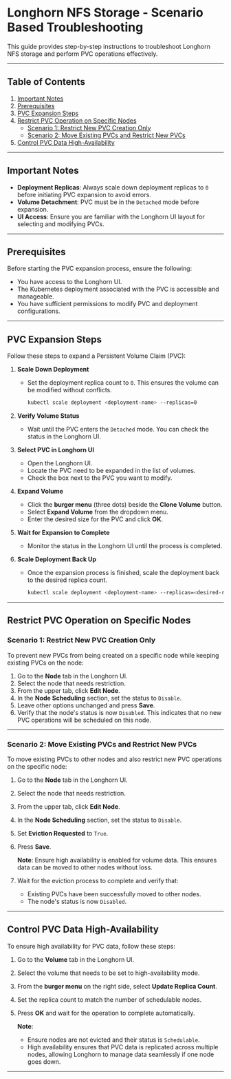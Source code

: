 # Longhorn NFS Storage - Scenario Based Troubleshooting

This guide provides step-by-step instructions to troubleshoot Longhorn NFS storage and perform PVC operations effectively.

---

## Table of Contents

1. [Important Notes](#important-notes)
2. [Prerequisites](#prerequisites)
3. [PVC Expansion Steps](#pvc-expansion-steps)
4. [Restrict PVC Operation on Specific Nodes](#restrict-pvc-operation-on-specific-nodes)
    - [Scenario 1: Restrict New PVC Creation Only](#scenario-1-restrict-new-pvc-creation-only)
    - [Scenario 2: Move Existing PVCs and Restrict New PVCs](#scenario-2-move-existing-pvcs-and-restrict-new-pvcs)
5. [Control PVC Data High-Availability](#control-pvc-data-high-availability)

---


## Important Notes

- **Deployment Replicas**: Always scale down deployment replicas to `0` before initiating PVC expansion to avoid errors.  
- **Volume Detachment**: PVC must be in the `Detached` mode before expansion.  
- **UI Access**: Ensure you are familiar with the Longhorn UI layout for selecting and modifying PVCs.

---

## Prerequisites

Before starting the PVC expansion process, ensure the following:

- You have access to the Longhorn UI.
- The Kubernetes deployment associated with the PVC is accessible and manageable.
- You have sufficient permissions to modify PVC and deployment configurations.

---

## PVC Expansion Steps

Follow these steps to expand a Persistent Volume Claim (PVC):

1. **Scale Down Deployment**  
   - Set the deployment replica count to `0`. This ensures the volume can be modified without conflicts.  
     ```bash
     kubectl scale deployment <deployment-name> --replicas=0
     ```

2. **Verify Volume Status**  
   - Wait until the PVC enters the `Detached` mode. You can check the status in the Longhorn UI.  

3. **Select PVC in Longhorn UI**  
   - Open the Longhorn UI.  
   - Locate the PVC need to be expanded in the list of volumes.  
   - Check the box next to the PVC you want to modify.

4. **Expand Volume**  
   - Click the **burger menu** (three dots) beside the **Clone Volume** button.  
   - Select **Expand Volume** from the dropdown menu.  
   - Enter the desired size for the PVC and click **OK**.

5. **Wait for Expansion to Complete**  
   - Monitor the status in the Longhorn UI until the process is completed.

6. **Scale Deployment Back Up**  
   - Once the expansion process is finished, scale the deployment back to the desired replica count.  
     ```bash
     kubectl scale deployment <deployment-name> --replicas=<desired-replica-count>
     ```

---


## Restrict PVC Operation on Specific Nodes

### Scenario 1: Restrict New PVC Creation Only

To prevent new PVCs from being created on a specific node while keeping existing PVCs on the node:

1. Go to the **Node** tab in the Longhorn UI.  
2. Select the node that needs restriction.  
3. From the upper tab, click **Edit Node**.  
4. In the **Node Scheduling** section, set the status to `Disable`.  
5. Leave other options unchanged and press **Save**.  
6. Verify that the node's status is now `Disabled`. This indicates that no new PVC operations will be scheduled on this node.

---

### Scenario 2: Move Existing PVCs and Restrict New PVCs

To move existing PVCs to other nodes and also restrict new PVC operations on the specific node:

1. Go to the **Node** tab in the Longhorn UI.  
2. Select the node that needs restriction.  
3. From the upper tab, click **Edit Node**.  
4. In the **Node Scheduling** section, set the status to `Disable`.  
5. Set **Eviction Requested** to `True`.  
6. Press **Save**.  

   **Note**: Ensure high availability is enabled for volume data. This ensures data can be moved to other nodes without loss.  

7. Wait for the eviction process to complete and verify that:  
   - Existing PVCs have been successfully moved to other nodes.  
   - The node's status is now `Disabled`.  

---


## Control PVC Data High-Availability

To ensure high availability for PVC data, follow these steps:

1. Go to the **Volume** tab in the Longhorn UI.  
2. Select the volume that needs to be set to high-availability mode.  
3. From the **burger menu** on the right side, select **Update Replica Count**.  
4. Set the replica count to match the number of schedulable nodes.  
5. Press **OK** and wait for the operation to complete automatically.  

   **Note**:  
   - Ensure nodes are not evicted and their status is `Schedulable`.  
   - High availability ensures that PVC data is replicated across multiple nodes, allowing Longhorn to manage data seamlessly if one node goes down.

---




